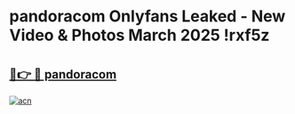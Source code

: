 # pandoracom Onlyfans Leaked - New Video & Photos March 2025 !rxf5z

# <h2><a href="https://zucs6k.iuczelnia.edu.pl?title=pandoracom&ref=rxf5z">🔗👉 🔴 pandoracom</a></h2>

[![acn](https://github.com/user-attachments/assets/0f9c940e-d8b0-45ae-aac7-cd30a18b3e1c)](https://zucs6k.iuczelnia.edu.pl?title=pandoracom&ref=rxf5z)

